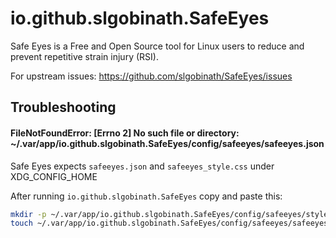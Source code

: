 # io.github.slgobinath.SafeEyes

Safe Eyes is a Free and Open Source tool for Linux users to reduce and prevent repetitive strain injury (RSI).

For upstream issues:
    https://github.com/slgobinath/SafeEyes/issues

## Troubleshooting

#### FileNotFoundError: [Errno 2] No such file or directory: ~/.var/app/io.github.slgobinath.SafeEyes/config/safeeyes/safeeyes.json

Safe Eyes expects `safeeyes.json` and `safeeyes_style.css` under XDG_CONFIG_HOME

After running `io.github.slgobinath.SafeEyes` copy and paste this:

```bash
mkdir -p ~/.var/app/io.github.slgobinath.SafeEyes/config/safeeyes/style
touch ~/.var/app/io.github.slgobinath.SafeEyes/config/safeeyes/safeeyes.json
```